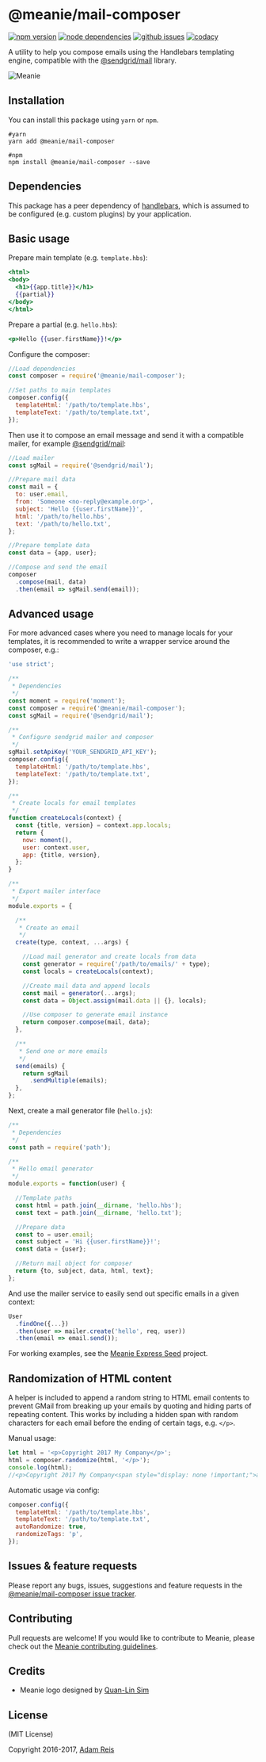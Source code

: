 # @meanie/mail-composer

[![npm version](https://img.shields.io/npm/v/@meanie/mail-composer.svg)](https://www.npmjs.com/package/@meanie/mail-composer)
[![node dependencies](https://david-dm.org/meanie/mail-composer.svg)](https://david-dm.org/meanie/mail-composer)
[![github issues](https://img.shields.io/github/issues/meanie/mail-composer.svg)](https://github.com/meanie/mail-composer/issues)
[![codacy](https://img.shields.io/codacy/c0decdb116194cc9b1e7c1d53b6a8b3d.svg)](https://www.codacy.com/app/meanie/mail-composer)


A utility to help you compose emails using the Handlebars templating engine, compatible with the [@sendgrid/mail](https://www.npmjs.com/package/@sendgrid/mail) library.

![Meanie](https://raw.githubusercontent.com/meanie/meanie/master/meanie-logo-full.png)

## Installation

You can install this package using `yarn` or `npm`.

```shell
#yarn
yarn add @meanie/mail-composer

#npm
npm install @meanie/mail-composer --save
```

## Dependencies

This package has a peer dependency of [handlebars](https://www.npmjs.com/package/handlebars), which is assumed to be configured (e.g. custom plugins) by your application.

## Basic usage

Prepare main template (e.g. `template.hbs`):

```hbs
<html>
<body>
  <h1>{{app.title}}</h1>
  {{partial}}
</body>
</html>
```

Prepare a partial (e.g. `hello.hbs`):

```hbs
<p>Hello {{user.firstName}}!</p>
```

Configure the composer:

```js
//Load dependencies
const composer = require('@meanie/mail-composer');

//Set paths to main templates
composer.config({
  templateHtml: '/path/to/template.hbs',
  templateText: '/path/to/template.txt',
});
```

Then use it to compose an email message and send it with a compatible mailer, for example [@sendgrid/mail](https://www.npmjs.com/package/@sendgrid/mail):

```js
//Load mailer
const sgMail = require('@sendgrid/mail');

//Prepare mail data
const mail = {
  to: user.email,
  from: 'Someone <no-reply@example.org>',
  subject: 'Hello {{user.firstName}}',
  html: '/path/to/hello.hbs',
  text: '/path/to/hello.txt',
};

//Prepare template data
const data = {app, user};

//Compose and send the email
composer
  .compose(mail, data)
  .then(email => sgMail.send(email));
```

## Advanced usage
For more advanced cases where you need to manage locals for your templates, it is recommended to write a wrapper service around the composer, e.g.:

```js
'use strict';

/**
 * Dependencies
 */
const moment = require('moment');
const composer = require('@meanie/mail-composer');
const sgMail = require('@sendgrid/mail');

/**
 * Configure sendgrid mailer and composer
 */
sgMail.setApiKey('YOUR_SENDGRID_API_KEY');
composer.config({
  templateHtml: '/path/to/template.hbs',
  templateText: '/path/to/template.txt',
});

/**
 * Create locals for email templates
 */
function createLocals(context) {
  const {title, version} = context.app.locals;
  return {
    now: moment(),
    user: context.user,
    app: {title, version},
  };
}

/**
 * Export mailer interface
 */
module.exports = {

  /**
   * Create an email
   */
  create(type, context, ...args) {

    //Load mail generator and create locals from data
    const generator = require('/path/to/emails/' + type);
    const locals = createLocals(context);

    //Create mail data and append locals
    const mail = generator(...args);
    const data = Object.assign(mail.data || {}, locals);

    //Use composer to generate email instance
    return composer.compose(mail, data);
  },

  /**
   * Send one or more emails
   */
  send(emails) {
    return sgMail
      .sendMultiple(emails);
  },
};
```

Next, create a mail generator file (`hello.js`):

```js
/**
 * Dependencies
 */
const path = require('path');

/**
 * Hello email generator
 */
module.exports = function(user) {

  //Template paths
  const html = path.join(__dirname, 'hello.hbs');
  const text = path.join(__dirname, 'hello.txt');

  //Prepare data
  const to = user.email;
  const subject = 'Hi {{user.firstName}}!';
  const data = {user};

  //Return mail object for composer
  return {to, subject, data, html, text};
};
```

And use the mailer service to easily send out specific emails in a given context:

```js
User
  .findOne({...})
  .then(user => mailer.create('hello', req, user))
  .then(email => email.send());
```

For working examples, see the [Meanie Express Seed](https://github.com/meanie/express-seed) project.

## Randomization of HTML content
A helper is included to append a random string to HTML email contents to prevent GMail
from breaking up your emails by quoting and hiding parts of repeating content. This works
by including a hidden span with random characters for each email before the ending of certain tags, e.g. `</p>`.

Manual usage:

```js
let html = '<p>Copyright 2017 My Company</p>';
html = composer.randomize(html, '</p>');
console.log(html);
//<p>Copyright 2017 My Company<span style="display: none !important;">ab4f2</span></p>
```

Automatic usage via config:

```js
composer.config({
  templateHtml: '/path/to/template.hbs',
  templateText: '/path/to/template.txt',
  autoRandomize: true,
  randomizeTags: 'p',
});
```

## Issues & feature requests

Please report any bugs, issues, suggestions and feature requests in the [@meanie/mail-composer issue tracker](https://github.com/meanie/mail-composer/issues).

## Contributing

Pull requests are welcome! If you would like to contribute to Meanie, please check out the [Meanie contributing guidelines](https://github.com/meanie/meanie/blob/master/CONTRIBUTING.md).

## Credits

* Meanie logo designed by [Quan-Lin Sim](mailto:quan.lin.sim+meanie@gmail.com)

## License
(MIT License)

Copyright 2016-2017, [Adam Reis](https://adam.reis.nz)
